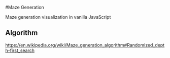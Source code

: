 #Maze Generation

Maze generation visualization in vanilla JavaScript


## Algorithm
https://en.wikipedia.org/wiki/Maze_generation_algorithm#Randomized_depth-first_search
